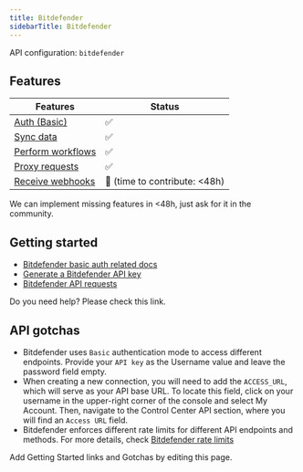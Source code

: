 ```yaml
---
title: Bitdefender
sidebarTitle: Bitdefender
---
```


API configuration: `bitdefender`

## Features

| Features | Status |
| - | - |
| [Auth (Basic)](/integrate/guides/authorize-an-api) | ✅ |
| [Sync data](https://terapi.gitbook.io/terapi-api-explorer/integrate/guides/sync-data-from-an-api) | ✅ |
| [Perform workflows](https://terapi.gitbook.io/terapi-api-explorer/integrate/guides/perform-workflows-with-an-api) | ✅ |
| [Proxy requests](https://terapi.gitbook.io/terapi-api-explorer/integrate/guides/proxy-requests-to-an-api) | ✅ |
| [Receive webhooks](https://terapi.gitbook.io/terapi-api-explorer/integrate/guides/receive-webhooks-from-an-api) | 🚫 (time to contribute: &lt;48h) |

We can implement missing features in &lt;48h, just ask for it in the community.

## Getting started

-   [Bitdefender basic auth related docs](https://www.bitdefender.com/business/support/en/77209-125277-public-api.html#UUID-2a74c3b5-6159-831d-4f8a-ca42797ce3b0_section-idm4640170076361632655245645786)
-   [Generate a Bitdefender API key](https://www.bitdefender.com/business/support/en/77209-125277-public-api.html#UUID-2a74c3b5-6159-831d-4f8a-ca42797ce3b0_section-idm4640169987334432655171029621)
-   [Bitdefender API requests](https://www.bitdefender.com/business/support/en/77209-125277-public-api.html#UUID-2a74c3b5-6159-831d-4f8a-ca42797ce3b0_section-idm4538086884761632655021901068)

Do you need help? Please check this link.

## API gotchas

- Bitdefender uses `Basic` authentication mode to access different endpoints. Provide your `API key` as the Username value and leave the password field empty.
- When creating a new connection, you will need to add the `ACCESS_URL`, which will serve as your API base URL. To locate this field, click on your username in the upper-right corner of the console and select My Account. Then, navigate to the Control Center API section, where you will find an `Access URL` field.
- Bitdefender enforces different rate limits for different API endpoints and methods. For more details, check [Bitdefender rate limits](https://www.bitdefender.com/business/support/en/77209-394430-api-rate-limits.html)

Add Getting Started links and Gotchas by editing this page.

